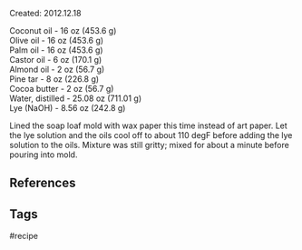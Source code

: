 Created: 2012.12.18

Coconut oil - 16 oz (453.6 g)  
Olive oil - 16 oz (453.6 g)  
Palm oil - 16 oz (453.6 g)  
Castor oil - 6 oz (170.1 g)  
Almond oil - 2 oz (56.7 g)  
Pine tar - 8 oz (226.8 g)  
Cocoa butter - 2 oz (56.7 g)  
Water, distilled - 25.08 oz (711.01 g)  
Lye (NaOH) - 8.56 oz (242.8 g)  
  
Lined the soap loaf mold with wax paper this time instead of art paper. Let the lye solution and the oils cool off to about 110 degF before adding the lye solution to the oils. Mixture was still gritty; mixed for about a minute before pouring into mold.

## References

## Tags
#recipe 